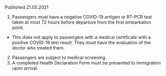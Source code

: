 Published 21.05.2021
1. Passengers must have a negative COVID-19 antigen or RT-PCR test taken at most 72 hours before departure from the first embarkation point. 
- This does not apply to passengers with a medical certificate with a positive COVID-19 test result. They must have the evaluation of the doctor who treated them. 
2. Passengers are subject to medical screening.
3. A completed Health Declaration Form must be presented to immigration upon arrival.

